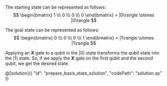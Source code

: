 ﻿The starting state can be represented as follows:
$$ \begin{bmatrix} 1 \\\ 0 \\\ 0 \\\ 0 \end{bmatrix} = |0\rangle \otimes |0\rangle $$

The goal state can be represented as follows:
$$ \begin{bmatrix} 0 \\\ 0 \\\ 0 \\\ 1 \end{bmatrix} = |1\rangle \otimes |1\rangle $$

Applying an **X** gate to a qubit in the $|0\rangle$ state transforms the qubit state into the $|1\rangle$ state. So, if we apply the **X** gate on the first qubit and the second qubit, we get the desired state.

@[solution]({
"id": "prepare_basis_state_solution",
"codePath": "solution.qs"
})
